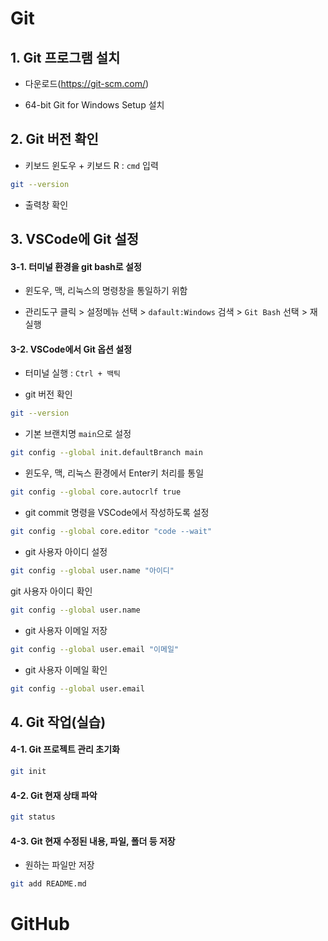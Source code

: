 # Git

## 1. Git 프로그램 설치

- 다운로드(https://git-scm.com/)

- 64-bit Git for Windows Setup 설치

## 2. Git 버전 확인

- 키보드 윈도우 + 키보드 R : `cmd` 입력

```bash
git --version
```

- 출력창 확인

## 3. VSCode에 Git 설정

#### 3-1. 터미널 환경을 git bash로 설정

- 윈도우, 맥, 리눅스의 명령창을 통일하기 위함

- 관리도구 클릭 > 설정메뉴 선택 > `dafault:Windows` 검색 > `Git Bash` 선택 > 재실행

#### 3-2. VSCode에서 Git 옵션 설정

- 터미널 실행 : `Ctrl + 백틱`

- git 버전 확인

```bash
git --version
```

- 기본 브랜치명 `main`으로 설정

```bash
git config --global init.defaultBranch main
```

- 윈도우, 맥, 리눅스 환경에서 Enter키 처리를 통일

```bash
git config --global core.autocrlf true
```

- git commit 명령을 VSCode에서 작성하도록 설정

```bash
git config --global core.editor "code --wait"
```

- git 사용자 아이디 설정

```bash
git config --global user.name "아이디"
```

git 사용자 아이디 확인

```bash
git config --global user.name
```

- git 사용자 이메일 저장

```bash
git config --global user.email "이메일"
```

- git 사용자 이메일 확인

```bash
git config --global user.email
```

## 4. Git 작업(실습)

#### 4-1. Git 프로젝트 관리 초기화

```bash
git init
```

#### 4-2. Git 현재 상태 파악

```bash
git status
```

#### 4-3. Git 현재 수정된 내용, 파일, 폴더 등 저장

- 원하는 파일만 저장

```bash
git add README.md 
```
# GitHub